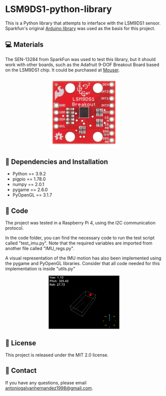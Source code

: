 # LSM9DS1-python-library
This is a Python library that attempts to interface with the LSM9DS1 sensor. Sparkfun's original [Arduino library](https://github.com/sparkfun/SparkFun_LSM9DS1_Arduino_Library) was used as the basis for this project.

## 💻 Materials
The SEN-13284 from SparkFun was used to test this library, but it should work with other boards, such as the Adafruit 9-DOF Breakout Board based on the LSM9DS1 chip. It could be purchased at [Mouser](https://www.mouser.es/ProductDetail/Adafruit/4634?qs=W%2FMpXkg%252BdQ6zSzbuDAor%2FQ%3D%3D).

<p align="center" width="100%">
    <img width="45%" src="images/13284.png"> 
</p>

## 🔧 Dependencies and Installation 
* Python == 3.9.2
* pigpio == 1.78.0
* numpy == 2.0.1
* pygame == 2.6.0
* PyOpenGL == 3.1.7

## 🚀 Code
The project was tested in a Raspberry Pi 4, using the I2C communication protocol.

In the code folder, you can find the necessary code to run the test script called "test_imu.py". Note that the required variables are imported from another file called "IMU_regs.py".

A visual representation of the IMU motion has also been implemented using the pygame and PyOpenGL libraries. Consider that all code needed for this implementation is inside "utils.py"

<p align="center" width="100%">
    <img width="45%" src="images/opengl.png"> 
</p>

## 📜 License
This project is released under the MIT 2.0 license.

## 📧 Contact
If you have any questions, please email antoniogalvanhernandez1998@gmail.com.


